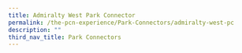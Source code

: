 ```yaml
---
title: Admiralty West Park Connector
permalink: /the-pcn-experience/Park-Connectors/admiralty-west-pc
description: ""
third_nav_title: Park Connectors
---
```

